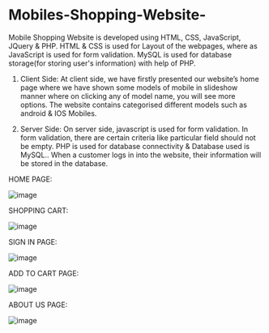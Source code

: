 # Mobiles-Shopping-Website-
Mobile Shopping Website is developed using HTML, CSS, JavaScript, JQuery &amp; PHP. HTML &amp; CSS is used for Layout of the webpages, where as JavaScript is used for form validation. MySQL is used for database storage(for storing user's information) with help of PHP.

1. Client Side:
At client side, we have firstly presented our website’s home page where we have shown some models of mobile in slideshow manner where on clicking any of model name, you will see more options. The website contains categorised different models such as android & IOS Mobiles.

2. Server Side:
On server side, javascript is used for form validation. In form validation, there are certain criteria like particular field should not be empty.
PHP is used for database connectivity & Database used is MySQL.. When a customer logs in into the website, their information will be stored in the database. 

HOME PAGE:

![image](https://user-images.githubusercontent.com/75978651/119519721-4af1bd00-bd97-11eb-999d-6537a6e492ab.png)

SHOPPING CART:

![image](https://user-images.githubusercontent.com/75978651/119519845-66f55e80-bd97-11eb-9dcc-6849a6d61e31.png)

SIGN IN PAGE:

![image](https://user-images.githubusercontent.com/75978651/119519910-75437a80-bd97-11eb-85bd-b2e37248b60f.png)

ADD TO CART PAGE:

![image](https://user-images.githubusercontent.com/75978651/119520496-f864d080-bd97-11eb-800f-71a6fe9d5a86.png)

ABOUT US PAGE: 

![image](https://user-images.githubusercontent.com/75978651/119520899-51346900-bd98-11eb-8b40-4b8215ed8040.png)


